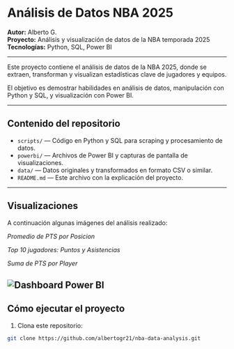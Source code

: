 # Análisis de Datos NBA 2025

**Autor:** Alberto G.  
**Proyecto:** Análisis y visualización de datos de la NBA temporada 2025  
**Tecnologías:** Python, SQL, Power BI

---



Este proyecto contiene el análisis de datos de la NBA 2025, donde se extraen, transforman y visualizan estadísticas clave de jugadores y equipos.  

El objetivo es demostrar habilidades en análisis de datos, manipulación con Python y SQL, y visualización con Power BI.

---

## Contenido del repositorio

- `scripts/` — Código en Python y SQL para scraping y procesamiento de datos.  
- `powerbi/` — Archivos de Power BI y capturas de pantalla de visualizaciones.  
- `data/` — Datos originales y transformados en formato CSV o similar.  
- `README.md` — Este archivo con la explicación del proyecto.

---

## Visualizaciones


A continuación algunas imágenes del análisis realizado:


*Promedio de PTS por Posicion*

*Top 10 jugadores: Puntos y Asistencias*

*Suma de PTS por Player*

![Dashboard Power BI](images/nombre-de-tu-imagen.png)
---

## Cómo ejecutar el proyecto

1. Clona este repositorio:  
```bash
git clone https://github.com/albertogr21/nba-data-analysis.git
